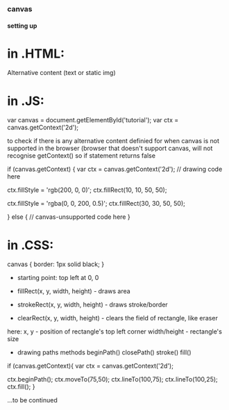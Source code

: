 ### canvas

#### setting up

in .HTML:
======

<body onload="draw();">
    <canvas id="tutorial" width="150" height="150">Alternative content (text or static img)</canvas>
  </body>
  


in .JS:
======
var canvas = document.getElementById('tutorial');
var ctx = canvas.getContext('2d');

to check if there is any alternative content definied for when canvas is not supported in the browser
(browser that doesn't support canvas, will not recognise getContext() so if statement returns false

if (canvas.getContext) {
  var ctx = canvas.getContext('2d');
  // drawing code here
  
  ctx.fillStyle = 'rgb(200, 0, 0)';
  ctx.fillRect(10, 10, 50, 50);

  ctx.fillStyle = 'rgba(0, 0, 200, 0.5)';
  ctx.fillRect(30, 30, 50, 50);
        
} else {
  // canvas-unsupported code here
}

in .CSS:
======
canvas { border: 1px solid black; }




- starting point: top left at 0, 0


- fillRect(x, y, width, height) - draws area
- strokeRect(x, y, width, height) - draws stroke/border
- clearRect(x, y, width, height) - clears the field of rectangle, like eraser

here: x, y - position of rectangle's top left corner
width/height - rectangle's size


- drawing paths methods
beginPath()
closePath()
stroke()
fill()

if (canvas.getContext){
   var ctx = canvas.getContext('2d');

   ctx.beginPath();
   ctx.moveTo(75,50);
   ctx.lineTo(100,75);
   ctx.lineTo(100,25);
   ctx.fill();
  }
  
  ...to be continued

